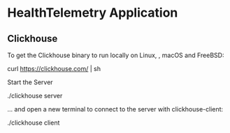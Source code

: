 # HealthTelemetry Application

## Clickhouse

To get the Clickhouse binary to run locally on Linux, , macOS and FreeBSD:

curl https://clickhouse.com/ | sh

Start the Server

./clickhouse server

... and open a new terminal to connect to the server with clickhouse-client:

./clickhouse client
